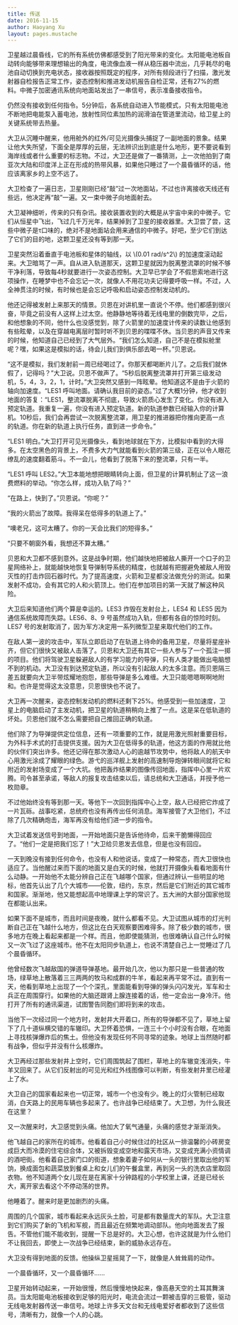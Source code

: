 ```yaml
---
title: 传送
date: 2016-11-15
author: Haoyang Xu
layout: pages.mustache
---
```


卫星越过晨昏线，它的所有系统仿佛都感受到了阳光带来的变化。太阳能电池板自动转向能够带来理想输出的角度，电流像血液一样从稳压器中流出，几乎耗尽的电池自动切换到充电状态，接收器按照既定的程序，对所有频段进行了扫描，激光发射器自检报告正常工作，姿态控制和推进发动机报告自检正常，还有27%的燃料。中微子加密通讯系统向地面站发出了一串信号，表示准备接收指令。

仍然没有接收到任何指令。5分钟后，各系统自动进入节能模式，只有太阳能电池不断地把电能泵入蓄电池，放射性同位素加热的润滑油在管道里流动，给卫星上的关键系统带去热量。

大卫从沉睡中醒来，他用舱外的红外/可见光摄像头捕捉了一副地面的景象。结果让他大失所望，下面全是厚厚的云层，无法辨识出到底是什么地形，更不要说看到海岸线或者什么重要的标志物。不过，大卫还是做了一番猜测，上一次他拍到了南亚次大陆和印度洋上正在形成的热带风暴，如果他只睡过了一个晨昏循环的话，他应该离家乡的上空不远了。

大卫检查了一遍日志，卫星刚刚已经“敲”过一次地面站，不过也许离接收天线还有些远，他决定再“敲”一遍。又一束中微子向地面射去。

大卫凝神细听，传来的只有杂讯。接收装置收到的大概是从宇宙中来的中微子。它们从恒星中飞出，飞过几千万光年，结果掉到了卫星的接收器里。大卫尝了尝，这些中微子是τ口味的，绝对不是地面站会用来通信的中微子。好吧，至少它们到达了它们的目的地，这颗卫星还没有等到那一天。

卫星突然沿着垂直于电池板和星体的轴线，以 \\(0.01 rad/s^2\\) 的加速度滚动起来。大卫暗骂了一声。自从进入轨道那天，这颗卫星就因为脱离整流罩的时候不够干净利落，导致每4秒就要进行一次姿态控制。大卫早已学会了不假思索地进行这项操作，在睡梦中也不会忘记一次，就像人不用花功夫记得要呼吸一样。不过，人全神贯注的时候，有时候也是会忘记呼吸和启动姿态控制发动机的。

他还记得被发射上来那天的情景。贝恩在对讲机里一直说个不停。他们都感到很兴奋，毕竟之前没有人这样上过太空。他静静地等待着无线电里的倒数完毕，之后，和他想象的不同，他什么也没感觉到，除了火箭里的加速度计传来的读数让他感到有些眩晕，以及在穿越电离层时暂时听不到贝恩的喋喋不休。当贝恩的声音又传来的时候，他知道自己已经到了大气层外。“我们怎么知道，自己不是在模拟舱里呢？嘿，如果这是模拟的话，待会儿我们到俱乐部去喝一杯。”贝恩说。

“这不是模拟，我们发射前一周已经喝过了。你那天都喝断片儿了。之后我们就休假了，记得吗？”大卫说。贝恩不做声了。“5秒后脱离整流罩并打开第三级发动机，5，4，3，2，1，计时。”大卫突然又感到一阵眩晕。他知道这不是由于火箭的轴向加速度。“LES1 呼叫地面。请确认我目前的姿态。”过了大概1分钟，他才收到地面的答复：“LES1，整流罩脱离不彻底，导致火箭质心发生了变化。你没有进入预定轨道。我重复一遍，你没有进入预定轨道。新的轨道参数已经输入你的计算机。10秒后，我们会再尝试一次脱离整流罩，用卫星的推进器把你推向更高一点的轨道。你在新的轨道上执行任务，直到进一步命令。”

“LES1 明白。”大卫打开可见光摄像头，看到地球就在下方，比模拟中看到的大得多。在太空黑色的背景上，不费多大力气就能看到火箭的第三级，正在以令人眼花缭乱的速度翻着筋斗。不一会儿，他看到了脱落下来的整流罩，只有一半。

“LES1 呼叫 LES2。”大卫本能地想把眼睛转向上面，但卫星的计算机制止了这一浪费燃料的举动。“你怎么样，成功入轨了吗？”

“在路上，快到了。”贝恩说。“你呢？”

“我的火箭出了故障。我得呆在低得多的轨道上了。”

“噢老兄，这可太糟了。你的一天会比我们的短得多。”

“只要不朝窗外看，我想还不算太糟。”

贝恩和大卫都不感到意外。这是战争时期，他们越快地把被敌人撕开一个口子的卫星网络补上，就能越快地恢复导弹制导系统的精度，也就越有把握避免被敌人用毁灭性的打击炸回石器时代。为了提高速度，火箭和卫星都没法做充分的测试。如果发射不成功，会有其它的人和火箭顶上。他们在参加项目的第一天就了解这种风险。

大卫后来知道他们两个算是幸运的。LES3 炸毁在发射台上，LES4 和 LES5 因为通信系统故障而失踪。LES6、8、9 号虽然成功入轨，但都有各自的惊险时刻。LES7 号的发射取消了，因为军方决定用一系列微型卫星来取代他们的工作。

在敌人第一波的攻击中，军队立即启动了在轨道上待命的备用卫星，尽量将星座补齐，但它们很快又被敌人击落了。贝恩和大卫还有其它一些人参与了一个孤注一掷的项目。他们将驾驶卫星躲避敌人的有学习能力的导弹，只有人类才能做出电脑想不到的机动。大卫没有到达预定轨道，所以没有引起敌人的太多注意。而贝恩隔三差五就要向大卫半带炫耀地抱怨，那些导弹是多么难缠。大卫只能嗯嗯啊啊地附和。也许是觉得这太没意思，贝恩很快也不说了。

大卫再一次醒来，姿态控制发动机的燃料还剩下25%。他感受到一些加速度，卫星上的电脑启动了主发动机，把卫星的轨道稍稍向上推了一点。这是呆在低轨道的坏处。贝恩他们就不怎么需要把自己推回正确的轨道。

他们除了为导弹提供定位信息，还有一项重要的工作，就是用激光照射重要目标，为外科手术式的打击提供支援。因为大卫在低得多的轨道，他这方面的作用就比他的伙伴们突出许多。他还记得在那次激动人心的逾越节攻势中，他将敌人的航天中心用激光涂成了耀眼的绿色。游弋的巡洋舰上发射的高速制导炮弹转眼间就将它和附近的发射场变成了一个大坑。他把轰炸结果的图像传回地面，指挥中心里一片欢腾。司令甚至承诺，等敌人的报复攻击结束以后，请总统和大卫通话，并授予他一枚勋章。

不过他始终没有等到那一天。等他下一次回到指挥中心上空，敌人已经把它炸成了一片瓦砾。战事吃紧，总统府也没有再传出任何消息。海军接管了大卫他们，不过除了几次精确炮击，海军再没有给他们进一步的指令。

大卫试着发送信号到地面，一开始地面只是告诉他待命，后来干脆懒得回应了。“他们一定是把我们忘了！”大卫给贝恩发去信息，但是也没有回应。

一天到晚没有接到任何命令，也没有人和他说话，变成了一种常态，而大卫很快也适应了。当他醒过来而下面的地面又是白天的时候，他就打开摄像头看看地面有什么动静。一开始他不太能分辨自己正在飞越哪个国家，但通过辨认一些明显的地标，他首先认出了几个大城市——伦敦，纽约，东京，然后是它们附近的其它城市和国家。渐渐地，他又能想起高中地理课上学的常识了。五大洲的大部分国家他现在都能认出来。

如果下面不是城市，而且时间是夜晚，就什么都看不见。大卫试图从城市的灯光判断自己正在飞越什么地方，但这比在白天观察要困难得多。除了极少数的城市，很多地方在晚上看起来都是一个样。而且，他即使能猜测，也很难确认自己什么时候又一次飞过了这座城市。他不在太阳同步轨道上，也说不清楚自己上一觉睡过了几个晨昏循环。

他曾经数次飞越敌国的弹道导弹基地。最开始几次，他以为那只是一些普通的牧场，绿草地上散落着三三两两的牧马和成群的牛羊，看起来再平常不过。直到有一天，他看到草地上出现了一个个深孔，里面能看到导弹的弹头闪闪发光，军车和士兵正在周围穿行。如果他的大脑还跟肾上腺连接着的话，他一定会出一身冷汗。他打开了所有的通讯渠道，试图警告同胞们即将到来的攻击。

当他下一次经过同一个地方时，发射井大开着口，所有的导弹都不见了，草地上留下了几十道纵横交错的车辙印。大卫怀着恐惧，一连三十个小时没有合眼，在地面上寻找核弹爆炸后的焦土。但他没有发现任何不同寻常的迹象。地球上当然随时都有战争，但似乎并没有什么核爆炸。

大卫再经过那些发射井上空时，它们周围筑起了围栏，草地上的车辙变浅消失，牛羊又回来了。从它们反射出的可见光和红外线图像可以判断，有些发射井里已经灌上了水。

大卫自己的国家看起来也一切正常，城市一个也没有少。晚上的灯火管制已经取消，白天路上的民用车辆也多起来了。也许战争已经结束了。大卫想，为什么我还在这里？

又一次醒来时，大卫感觉到头痛。他加大了氧气通量，头痛的感觉才渐渐消失。

他飞越自己的家所在的城市。他看着自己小时候住过的社区从一排温馨的小砖房变成巨大而冷漠的住宅综合体，又被拆毁变成空地和露天市场，又变成充满小资情调的酒吧街。他看着自己家门口的街道，想象着妻子如何从一头的银行里取出他的军饷，换成面包和蔬菜放到餐桌上和女儿们的午餐盒里，再到另一头的洗衣店里取回衣物。他不知道两个女儿现在是在离家十分钟路程的小学校里上课，还是已经长大，离开家去看这个不停动荡的世界。

他睡着了。醒来时是更加剧烈的头痛。

周围的几个国家，城市看起来永远灰头土脸，可是都有数量庞大的军队。大卫注意到它们购买了新的飞机和军舰，而且最近在频繁地调动部队。他向地面发去了报告。不管他们能不能收到，提醒一下总是好的。大卫心想，也许这就是为什么他们不让我回去，即使上一次战争已经结束，新的威胁永远存在。

大卫没有得到地面的反馈。他操纵卫星摇晃了一下，就像是人耸耸肩的动作。

一个晨昏循环，又一个晨昏循环……

卫星开始转动起来，一开始很慢，然后慢慢地快起来，像高悬天空的土耳其舞演员。当太阳能电池板接收到足够的阳光时，电流会流过一颗被击穿的三极管，驱动无线电发射器传送一串信号。地球上许多天文台和无线电爱好者都收到了这些信号，清晰有力，就像一个人的心跳。
